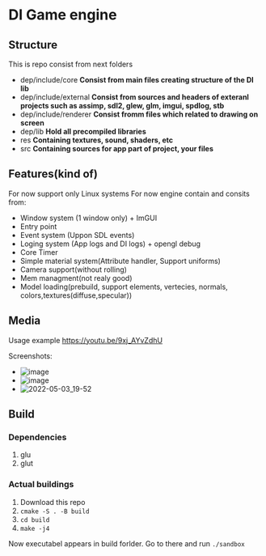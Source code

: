 # DI Game engine

## Structure
This is repo consist from next folders
* dep/include/core **Consist from main files creating structure of the DI lib**
* dep/include/external **Consist from sources and headers of exteranl projects such as assimp, sdl2, glew, glm, imgui, spdlog, stb**
* dep/include/renderer **Consist fromm files which related to drawing on screen**
* dep/lib **Hold all precompiled libraries**
* res **Containing textures, sound, shaders, etc**
* src **Containing sources for app part of project, your files**

## Features(kind of)
For now support only Linux systems
For now engine contain and consits from:
   * Window system (1 window only) + ImGUI
   * Entry  point  
   * Event system  (Uppon SDL events)
   * Loging system (App logs and DI logs) + opengl debug
   * Core Timer
   * Simple material system(Attribute handler, Support uniforms)
   * Camera support(without rolling)
   * Mem managment(not realy good)
   * Model loading(prebuild, support elements, vertecies, normals, colors,textures(diffuse,specular))

## Media
Usage example https://youtu.be/9xj_AYvZdhU

Screenshots:
* ![image](https://user-images.githubusercontent.com/70476470/166501050-6200d706-3dd9-4c05-970e-2165656b0c9e.png)
* ![image](https://user-images.githubusercontent.com/70476470/166501135-0f58c9f4-ff0c-4f79-b658-34925d1ba908.png)
* ![2022-05-03_19-52](https://user-images.githubusercontent.com/70476470/166501526-574ea1ec-0990-46cf-8ae9-37dc139db194.png)

## Build
### Dependencies
1. glu
2. glut

### Actual buildings
1. Download this repo
2. ``` cmake -S . -B build ```
3. ``` cd build ```
4. ``` make -j4 ```

Now executabel appears in build forlder. Go to there and run 
``` ./sandbox ```
